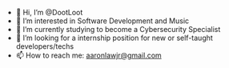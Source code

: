 - 👋 Hi, I’m @DootLoot
- 👀 I’m interested in Software Development and Music
- 🌱 I’m currently studying to become a Cybersecurity Specialist
- 💞️ I’m looking for a internship position for new or self-taught developers/techs
- 📫 How to reach me: aaronlawjr@gmail.com
<!---
DootLoot/DootLoot is a ✨ special ✨ repository because its `README.md` (this file) appears on your GitHub profile.
You can click the Preview link to take a look at your changes.
--->
